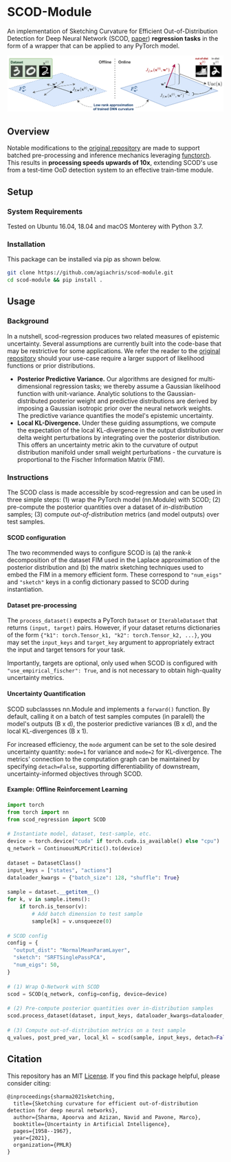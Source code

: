 # SCOD-Module
An implementation of Sketching Curvature for Efficient Out-of-Distribution Detection for Deep Neural Network (SCOD, [paper](https://arxiv.org/abs/2102.12567)) **regression tasks** in the form of a wrapper that can be applied to any PyTorch model.

![Figure](figures/scod_figure.png)


## Overview
Notable modifications to the [original repository](https://github.com/StanfordASL/SCOD) are made to support batched pre-processing and inference mechanics leveraging [functorch](https://pytorch.org/functorch/stable/). 
This results in **processing speeds upwards of 10x**, extending SCOD's use from a test-time OoD detection system to an effective train-time module.


## Setup

### System Requirements
Tested on Ubuntu 16.04, 18.04 and macOS Monterey with Python 3.7.

### Installation
This package can be installed via pip as shown below.

```bash
git clone https://github.com/agiachris/scod-module.git
cd scod-module && pip install .
```


## Usage

### Background
In a nutshell, scod-regression produces two related measures of epistemic uncertainty. 
Several assumptions are currently built into the code-base that may be restrictive for some applications.
We refer the reader to the [original repository](https://github.com/StanfordASL/SCOD) should your use-case require a larger support of likelihood functions or prior distributions.
- **Posterior Predictive Variance.** 
Our algorithms are designed for multi-dimensional regression tasks; we thereby assume a Gaussian likelihood function with unit-variance. 
Analytic solutions to the Gaussian-distributed posterior weight and predictive distributions are derived by imposing a Gaussian isotropic prior over the neural network weights.
The predictive variance quantifies the model's epistemic uncertainty.
- **Local KL-Divergence.**
Under these guiding assumptions, we compute the expectation of the local KL-divergence in the output distribution over delta weight perturbations by integrating over the posterior distribution. 
This offers an uncertainty metric akin to the curvature of output distribution manifold under small weight perturbations - the curvature is proportional to the Fischer Information Matrix (FIM). 

### Instructions
The SCOD class is made accessible by scod-regression and can be used in three simple steps: (1) wrap the PyTorch model (nn.Module) with SCOD; (2) pre-compute the posterior quantities over a dataset of *in-distribution* samples; (3) compute *out-of-distribution* metrics (and model outputs) over test samples.

#### SCOD configuration
The two recommended ways to configure SCOD is (a) the rank-*k* decomposition of the dataset FIM used in the Laplace approximation of the posterior distribution and (b) the matrix sketching techniques used to embed the FIM in a memory efficient form.
These correspond to `"num_eigs"` and `"sketch"` keys in a config dictionary passed to SCOD during instantiation.

#### Dataset pre-processing
The `process_dataset()` expects a PyTorch `Dataset` or `IterableDataset` that returns `(input, target)` pairs. 
However, if your dataset returns dictionaries of the form `{"k1": torch.Tensor_k1, "k2": torch.Tensor_k2, ...}`, you may set the `input_keys` and `target_key` argument to appropriately extract the input and target tensors for your task.

Importantly, targets are optional, only used when SCOD is configured with `"use_empirical_fischer": True`, and is not necessary to obtain high-quality uncertainty metrics.

#### Uncertainty Quantification
SCOD subclassses nn.Module and implements a `forward()` function. 
By default, calling it on a batch of test samples computes (in paralell) the model's outputs (B x d), the posterior predictive variances (B x d), and the local KL-divergences (B x 1).

For increased efficiency, the `mode` argument can be set to the sole desired uncertainty quantity: `mode=1` for variance and `mode=2` for KL-divergence.
The metrics' connection to the computation graph can be maintained by specifying `detach=False`, supporting differentiability of  downstream, uncertainty-informed objectives through SCOD.

#### Example: Offline Reinforcement Learning
```python 
import torch
from torch import nn
from scod_regression import SCOD

# Instantiate model, dataset, test-sample, etc.
device = torch.device("cuda" if torch.cuda.is_available() else "cpu")
q_network = ContinuousMLPCritic().to(device)

dataset = DatasetClass()
input_keys = ["states", "actions"]
dataloader_kwargs = {"batch_size": 128, "shuffle": True}

sample = dataset.__getitem__()
for k, v in sample.items():
    if torch.is_tensor(v):
        # Add batch dimension to test sample
        sample[k] = v.unsqueeze(0)

# SCOD config
config = {
  "output_dist": "NormalMeanParamLayer",
  "sketch": "SRFTSinglePassPCA",
  "num_eigs": 50,
}

# (1) Wrap Q-Network with SCOD
scod = SCOD(q_network, config=config, device=device)

# (2) Pre-compute posterior quantities over in-distribution samples
scod.process_dataset(dataset, input_keys, dataloader_kwargs=dataloader_kwargs)

# (3) Compute out-of-distribution metrics on a test sample
q_values, post_pred_var, local_kl = scod(sample, input_keys, detach=False)
``` 


## Citation
This repository has an MIT [License](https://github.com/agiachris/scod-regression/blob/main/LICENSE). If you find this package helpful, please consider citing:
```
@inproceedings{sharma2021sketching,
  title={Sketching curvature for efficient out-of-distribution detection for deep neural networks},
  author={Sharma, Apoorva and Azizan, Navid and Pavone, Marco},
  booktitle={Uncertainty in Artificial Intelligence},
  pages={1958--1967},
  year={2021},
  organization={PMLR}
}
```
